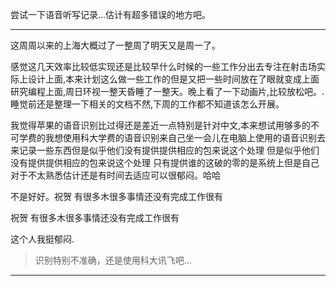 尝试一下语音听写记录...估计有超多错误的地方吧。
- - - - -

这周周以来的上海大概过了一整周了明天又是周一了。

感觉这几天效率比较低实现还是比较早什么时候的一些工作分出去专注在射击场实际上设计上面,本来计划这么做一些工作的但是又把一些时间放在了眼就变成上面研究编程上面,周日环视一整天昏睡了一整天。晚上看了一下动画片,比较放松吧。.睡觉前还是整理一下相关的文档不然,下周的工作都不知道该怎么开展。

我觉得苹果的语音识别比过得还是差近一点特别是针对中文,本来想试用够多的不可学费的我想使用科大学费的语音识别来自己坐一会儿在电脑上使用的语音识别去来记录一些东西但是似乎他们没有提供提供相应的包来说这个处理
但是似乎他们没有提供提供相应的包来说这个处理
只有提供谁的这破的零的是系统上但是自己对于不太熟悉估计还是有时间去适应可以很郁闷。哈哈

不是好好。祝贺
有很多木很多事情还没有完成工作很有

祝贺
有很多木很多事情还没有完成工作很有

这个人我挺郁闷.

> 识别特别不准确，还是使用科大讯飞吧...

- - - - -
